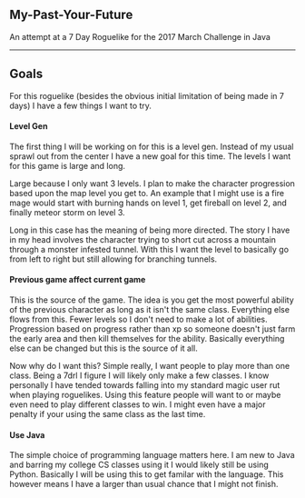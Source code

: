 ## My-Past-Your-Future
An attempt at a 7 Day Roguelike for the 2017 March Challenge in Java

----

## Goals
For this roguelike (besides the obvious initial limitation of being made in 7 days) I have a few things I want to try.

#### Level Gen
The first thing I will be working on for this is a level gen. Instead of my usual sprawl out from the center I have a new goal for this time. The levels I want for this game is large and long.

Large because I only want 3 levels. I plan to make the character progression based upon the map level you get to. An example that I might use is a fire mage would start with burning hands on level 1, get fireball on level 2, and finally meteor storm on level 3.

Long in this case has the meaning of being more directed. The story I have in my head involves the character trying to short cut across a mountain through a monster infested tunnel. With this I want the level to basically go from left to right but still allowing for branching tunnels.

#### Previous game affect current game
This is the source of the game. The idea is you get the most powerful ability of the previous character as long as it isn't the same class. Everything else flows from this. Fewer levels so I don't need to make a lot of abilities. Progression based on progress rather than xp so someone doesn't just farm the early area and then kill themselves for the ability. Basically everything else can be changed but this is the source of it all.

Now why do I want this? Simple really, I want people to play more than one class. Being a 7drl I figure I will likely only make a few classes. I know personally I have tended towards falling into my standard magic user rut when playing roguelikes. Using this feature people will want to or maybe even need to play different classes to win. I might even have a major penalty if your using the same class as the last time.

#### Use Java
The simple choice of programming language matters here. I am new to Java and barring my college CS classes using it I would likely still be using Python. Basically I will be using this to get familar with the language. This however means I have a larger than usual chance that I might not finish.
